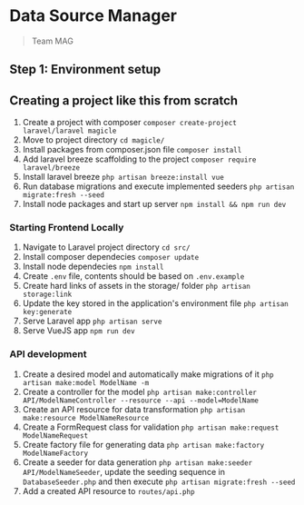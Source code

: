# Data Source Manager

> Team MAG

## Step 1: Environment setup

## Creating a project like this from scratch
1. Create a project with composer `composer create-project laravel/laravel magicle`
2. Move to project directory `cd magicle/`
3. Install packages from composer.json file `composer install`
4. Add laravel breeze scaffolding to the project `composer require laravel/breeze`
5. Install laravel breeze `php artisan breeze:install vue`
6. Run database migrations and execute implemented seeders `php artisan migrate:fresh --seed`
7. Install node packages and start up server `npm install && npm run dev`

### Starting Frontend Locally
1. Navigate to Laravel project directory `cd src/`
2. Install composer dependecies `composer update`
3. Install node dependecies `npm install`
4. Create `.env` file, contents should be based on `.env.example`
5. Create hard links of assets in the storage/ folder `php artisan storage:link`
6. Update the key stored in the application's environment file `php artisan key:generate`
7. Serve Laravel app `php artisan serve`
8. Serve VueJS app `npm run dev`

### API development
1. Create a desired model and automatically make migrations of it `php artisan make:model ModelName -m`
2. Create a controller for the model `php artisan make:controller API/ModelNameController --resource --api --model=ModelName`
3. Create an API resource for data transformation `php artisan make:resource ModelNameResource`
4. Create a FormRequest class for validation `php artisan make:request ModelNameRequest`
5. Create factory file for generating data `php artisan make:factory ModelNameFactory`
6. Create a seeder for data generation `php artisan make:seeder API/ModelNameSeeder`, update the seeding sequence in `DatabaseSeeder.php` and then execute `php artisan migrate:fresh --seed`
7. Add a created API resource to `routes/api.php`
